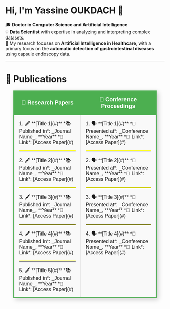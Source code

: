 # Hi, I'm Yassine OUKDACH 👋

🎓 **Doctor in Computer Science and Artificial Intelligence**  
💡 **Data Scientist** with expertise in analyzing and interpreting complex datasets.  
🔬 My research focuses on **Artificial Intelligence in Healthcare**, with a primary focus on the **automatic detection of gastrointestinal diseases** using capsule endoscopy data.

---

# 📝 Publications

<p align="center">
<table align="center" style="border: 2px solid #4CAF50; border-collapse: collapse; width: 90%; box-shadow: 5px 5px 15px rgba(0,0,0,0.2); font-family: Arial, sans-serif;">
<tr style="background-color: #4CAF50; color: white; text-align: center; border: 2px solid #4CAF50;">
<th style="padding: 15px; font-size: 18px;">📄 Research Papers</th>
<th style="padding: 15px; font-size: 18px;">📘 Conference Proceedings</th>
</tr>

<tr>
<td style="padding: 15px; border: 1px solid #ddd; vertical-align: top; background-color: #f9f9f9;">
1. 🖋️ **[Title 1](#)**  
   *📚 Published in*: _Journal Name_, **Year**  
   *🔗 Link*: [Access Paper](#)  
   <hr style="border: 0; border-top: 2px solid yellow;">
2. 🖋️ **[Title 2](#)**  
   *📚 Published in*: _Journal Name_, **Year**  
   *🔗 Link*: [Access Paper](#)  
   <hr style="border: 0; border-top: 2px solid yellow;">
3. 🖋️ **[Title 3](#)**  
   *📚 Published in*: _Journal Name_, **Year**  
   *🔗 Link*: [Access Paper](#)  
   <hr style="border: 0; border-top: 2px solid yellow;">
4. 🖋️ **[Title 4](#)**  
   *📚 Published in*: _Journal Name_, **Year**  
   *🔗 Link*: [Access Paper](#)  
   <hr style="border: 0; border-top: 2px solid yellow;">
5. 🖋️ **[Title 5](#)**  
   *📚 Published in*: _Journal Name_, **Year**  
   *🔗 Link*: [Access Paper](#)
</td>

<td style="padding: 15px; border: 1px solid #ddd; vertical-align: top; background-color: #f9f9f9;">
1. 🗣️ **[Title 1](#)**  
   *🎤 Presented at*: _Conference Name_, **Year**  
   *🔗 Link*: [Access Paper](#)  
   <hr style="border: 0; border-top: 2px solid yellow;">
2. 🗣️ **[Title 2](#)**  
   *🎤 Presented at*: _Conference Name_, **Year**  
   *🔗 Link*: [Access Paper](#)  
   <hr style="border: 0; border-top: 2px solid yellow;">
3. 🗣️ **[Title 3](#)**  
   *🎤 Presented at*: _Conference Name_, **Year**  
   *🔗 Link*: [Access Paper](#)  
   <hr style="border: 0; border-top: 2px solid yellow;">
4. 🗣️ **[Title 4](#)**  
   *🎤 Presented at*: _Conference Name_, **Year**  
   *🔗 Link*: [Access Paper](#)
</td>
</tr>
</table>
</p>
